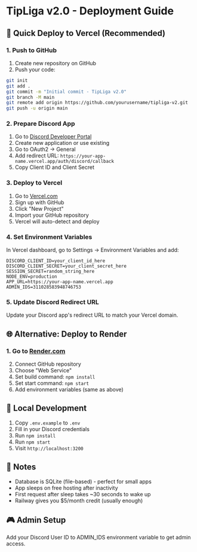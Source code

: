 # TipLiga v2.0 - Deployment Guide

## 🚀 Quick Deploy to Vercel (Recommended)

### 1. Push to GitHub
1. Create new repository on GitHub
2. Push your code:
```bash
git init
git add .
git commit -m "Initial commit - TipLiga v2.0"
git branch -M main
git remote add origin https://github.com/yourusername/tipliga-v2.git
git push -u origin main
```

### 2. Prepare Discord App
1. Go to [Discord Developer Portal](https://discord.com/developers/applications)
2. Create new application or use existing
3. Go to OAuth2 → General
4. Add redirect URL: `https://your-app-name.vercel.app/auth/discord/callback`
5. Copy Client ID and Client Secret

### 3. Deploy to Vercel
1. Go to [Vercel.com](https://vercel.com)
2. Sign up with GitHub
3. Click "New Project"
4. Import your GitHub repository
5. Vercel will auto-detect and deploy

### 4. Set Environment Variables
In Vercel dashboard, go to Settings → Environment Variables and add:
```
DISCORD_CLIENT_ID=your_client_id_here
DISCORD_CLIENT_SECRET=your_client_secret_here
SESSION_SECRET=random_string_here
NODE_ENV=production
APP_URL=https://your-app-name.vercel.app
ADMIN_IDS=311028583948746753
```

### 5. Update Discord Redirect URL
Update your Discord app's redirect URL to match your Vercel domain.

## 🌐 Alternative: Deploy to Render

### 1. Go to [Render.com](https://render.com)
2. Connect GitHub repository
3. Choose "Web Service"
4. Set build command: `npm install`
5. Set start command: `npm start`
6. Add environment variables (same as above)

## 🔧 Local Development

1. Copy `.env.example` to `.env`
2. Fill in your Discord credentials
3. Run `npm install`
4. Run `npm start`
5. Visit `http://localhost:3200`

## 📝 Notes

- Database is SQLite (file-based) - perfect for small apps
- App sleeps on free hosting after inactivity
- First request after sleep takes ~30 seconds to wake up
- Railway gives you $5/month credit (usually enough)

## 🎮 Admin Setup

Add your Discord User ID to ADMIN_IDS environment variable to get admin access.
